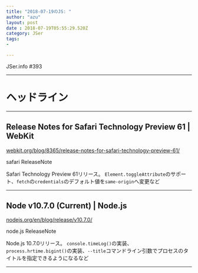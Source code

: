 ```yaml
---
title: "2018-07-19のJS: "
author: "azu"
layout: post
date : 2018-07-19T05:55:29.520Z
category: JSer
tags:
-

---
```


JSer.info #393

----

<h1 class="site-genre">ヘッドライン</h1>

----

## Release Notes for Safari Technology Preview 61 | WebKit
[webkit.org/blog/8365/release-notes-for-safari-technology-preview-61/](https://webkit.org/blog/8365/release-notes-for-safari-technology-preview-61/ "Release Notes for Safari Technology Preview 61 | WebKit")
<p class="jser-tags jser-tag-icon"><span class="jser-tag">safari</span> <span class="jser-tag">ReleaseNote</span></p>

Safari Technology Preview 61リリース。
`Element.toggleAttribute`のサポート、`fetch`の`credentials`のデフォルト値を`same-origin`へ変更など


----

## Node v10.7.0 (Current) | Node.js
[nodejs.org/en/blog/release/v10.7.0/](https://nodejs.org/en/blog/release/v10.7.0/ "Node v10.7.0 (Current) | Node.js")
<p class="jser-tags jser-tag-icon"><span class="jser-tag">node.js</span> <span class="jser-tag">ReleaseNote</span></p>

Node.js 10.7.0リリース。
`console.timeLog()`の実装、`process.hrtime.bigint()`の実装、`--title`コマンドライン引数でプロセスのタイトルを指定できるようになるなど


----
